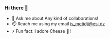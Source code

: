 ### Hi there 👋

<!--
**metidjisidahmed/metidjisidahmed** is a ✨ _special_ ✨ repository because its `README.md` (this file) appears on your GitHub profile.
-->



- 💬 Ask me about Any kind of collaborations!
- 📫 Reach me using my email [is_metidji@esi.dz](mailto:is_metidji@esi.dz)
- ⚡ Fun fact: I adore Cheese 🧀 !



